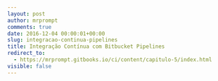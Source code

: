```yaml
---
layout: post
author: mrprompt
comments: true
date: 2016-12-04 00:00:01+00:00
slug: integracao-continua-pipelines
title: Integração Contínua com Bitbucket Pipelines
redirect_to:
  - https://mrprompt.gitbooks.io/ci/content/capitulo-5/index.html
visible: false
---
```

